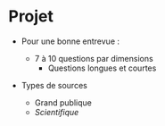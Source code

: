 # Projet
- Pour une bonne entrevue :
    - 7 à 10 questions par dimensions
        - Questions longues et courtes

- Types de sources
    - Grand publique 
    - _Scientifique_